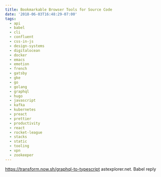 ```yaml
---
title: Bookmarkable Browser Tools for Source Code
date: '2018-06-03T16:48:29-07:00'
tags:
  - api
  - babel
  - cli
  - confluent
  - css-in-js
  - design-systems
  - digitalocean
  - docker
  - emacs
  - emotion
  - french
  - gatsby
  - gke
  - go
  - golang
  - graphql
  - hugo
  - javascript
  - kafka
  - kubernetes
  - preact
  - prettier
  - productivity
  - react
  - rocket-league
  - stacks
  - static
  - tooling
  - vpn
  - zookeeper
---
```

https://transform.now.sh/graphql-to-typescript        astexplorer.net.      Babel reply

